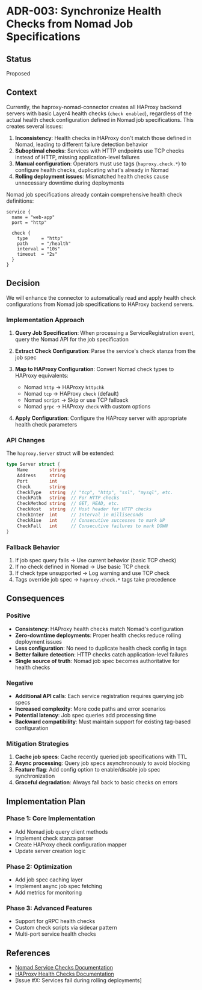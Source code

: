 # ADR-003: Synchronize Health Checks from Nomad Job Specifications

## Status
Proposed

## Context

Currently, the haproxy-nomad-connector creates all HAProxy backend servers with basic Layer4 health checks (`check enabled`), regardless of the actual health check configuration defined in Nomad job specifications. This creates several issues:

1. **Inconsistency**: Health checks in HAProxy don't match those defined in Nomad, leading to different failure detection behavior
2. **Suboptimal checks**: Services with HTTP endpoints use TCP checks instead of HTTP, missing application-level failures
3. **Manual configuration**: Operators must use tags (`haproxy.check.*`) to configure health checks, duplicating what's already in Nomad
4. **Rolling deployment issues**: Mismatched health checks cause unnecessary downtime during deployments

Nomad job specifications already contain comprehensive health check definitions:

```hcl
service {
  name = "web-app"
  port = "http"
  
  check {
    type     = "http"
    path     = "/health"
    interval = "10s"
    timeout  = "2s"
  }
}
```

## Decision

We will enhance the connector to automatically read and apply health check configurations from Nomad job specifications to HAProxy backend servers.

### Implementation Approach

1. **Query Job Specification**: When processing a ServiceRegistration event, query the Nomad API for the job specification
2. **Extract Check Configuration**: Parse the service's check stanza from the job spec
3. **Map to HAProxy Configuration**: Convert Nomad check types to HAProxy equivalents:
   - Nomad `http` → HAProxy `httpchk`
   - Nomad `tcp` → HAProxy `check` (default)
   - Nomad `script` → Skip or use TCP fallback
   - Nomad `grpc` → HAProxy `check` with custom options

4. **Apply Configuration**: Configure the HAProxy server with appropriate health check parameters

### API Changes

The `haproxy.Server` struct will be extended:

```go
type Server struct {
    Name        string
    Address     string
    Port        int
    Check       string
    CheckType   string  // "tcp", "http", "ssl", "mysql", etc.
    CheckPath   string  // For HTTP checks
    CheckMethod string  // GET, HEAD, etc.
    CheckHost   string  // Host header for HTTP checks
    CheckInter  int     // Interval in milliseconds
    CheckRise   int     // Consecutive successes to mark UP
    CheckFall   int     // Consecutive failures to mark DOWN
}
```

### Fallback Behavior

1. If job spec query fails → Use current behavior (basic TCP check)
2. If no check defined in Nomad → Use basic TCP check
3. If check type unsupported → Log warning and use TCP check
4. Tags override job spec → `haproxy.check.*` tags take precedence

## Consequences

### Positive

- **Consistency**: HAProxy health checks match Nomad's configuration
- **Zero-downtime deployments**: Proper health checks reduce rolling deployment issues
- **Less configuration**: No need to duplicate health check config in tags
- **Better failure detection**: HTTP checks catch application-level failures
- **Single source of truth**: Nomad job spec becomes authoritative for health checks

### Negative

- **Additional API calls**: Each service registration requires querying job specs
- **Increased complexity**: More code paths and error scenarios
- **Potential latency**: Job spec queries add processing time
- **Backward compatibility**: Must maintain support for existing tag-based configuration

### Mitigation Strategies

1. **Cache job specs**: Cache recently queried job specifications with TTL
2. **Async processing**: Query job specs asynchronously to avoid blocking
3. **Feature flag**: Add config option to enable/disable job spec synchronization
4. **Graceful degradation**: Always fall back to basic checks on errors

## Implementation Plan

### Phase 1: Core Implementation
- Add Nomad job query client methods
- Implement check stanza parser
- Create HAProxy check configuration mapper
- Update server creation logic

### Phase 2: Optimization
- Add job spec caching layer
- Implement async job spec fetching
- Add metrics for monitoring

### Phase 3: Advanced Features
- Support for gRPC health checks
- Custom check scripts via sidecar pattern
- Multi-port service health checks

## References

- [Nomad Service Checks Documentation](https://developer.hashicorp.com/nomad/docs/job-specification/check)
- [HAProxy Health Checks Documentation](http://cbonte.github.io/haproxy-dconv/2.6/configuration.html#5.2-check)
- [Issue #X: Services fail during rolling deployments]